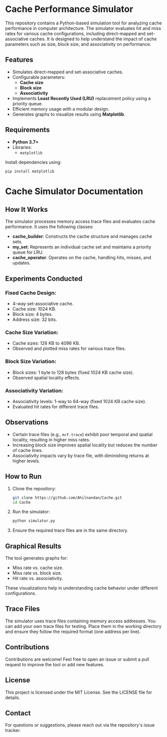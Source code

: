 # Cache Performance Simulator

This repository contains a Python-based simulation tool for analyzing cache performance in computer architecture. The simulator evaluates hit and miss rates for various cache configurations, including direct-mapped and set-associative caches. It is designed to help understand the impact of cache parameters such as size, block size, and associativity on performance.

## Features

- Simulates direct-mapped and set-associative caches.
- Configurable parameters:
  - **Cache size**
  - **Block size**
  - **Associativity**
- Implements **Least Recently Used (LRU)** replacement policy using a priority queue.
- Efficient memory usage with a modular design.
- Generates graphs to visualize results using **Matplotlib**.

## Requirements

- **Python 3.7+**
- Libraries:
  - `matplotlib`

Install dependencies using:

```bash
pip install matplotlib
```
# Cache Simulator Documentation

## How It Works

The simulator processes memory access trace files and evaluates cache performance. It uses the following classes:

- **cache_builder**: Constructs the cache structure and manages cache sets.
- **my_set**: Represents an individual cache set and maintains a priority queue for LRU.
- **cache_operator**: Operates on the cache, handling hits, misses, and updates.

## Experiments Conducted

### Fixed Cache Design:
- 4-way set-associative cache.
- Cache size: 1024 KB.
- Block size: 4 bytes.
- Address size: 32 bits.

### Cache Size Variation:
- Cache sizes: 128 KB to 4096 KB.
- Observed and plotted miss rates for various trace files.

### Block Size Variation:
- Block sizes: 1 byte to 128 bytes (fixed 1024 KB cache size).
- Observed spatial locality effects.

### Associativity Variation:
- Associativity levels: 1-way to 64-way (fixed 1024 KB cache size).
- Evaluated hit rates for different trace files.

## Observations
- Certain trace files (e.g., `mcf.trace`) exhibit poor temporal and spatial locality, resulting in higher miss rates.
- Increasing block size improves spatial locality but reduces the number of cache lines.
- Associativity impacts vary by trace file, with diminishing returns at higher levels.

## How to Run

1. Clone the repository:
    ```bash
    git clone https://github.com/Ahilnandan/Cache.git
    cd Cache
    ```

2. Run the simulator:
    ```bash
    python simulator.py
    ```

3. Ensure the required trace files are in the same directory.

## Graphical Results

The tool generates graphs for:
- Miss rate vs. cache size.
- Miss rate vs. block size.
- Hit rate vs. associativity.

These visualizations help in understanding cache behavior under different configurations.

## Trace Files

The simulator uses trace files containing memory access addresses. You can add your own trace files for testing. Place them in the working directory and ensure they follow the required format (one address per line).

## Contributions

Contributions are welcome! Feel free to open an issue or submit a pull request to improve the tool or add new features.

## License

This project is licensed under the MIT License. See the LICENSE file for details.

## Contact

For questions or suggestions, please reach out via the repository's issue tracker.
